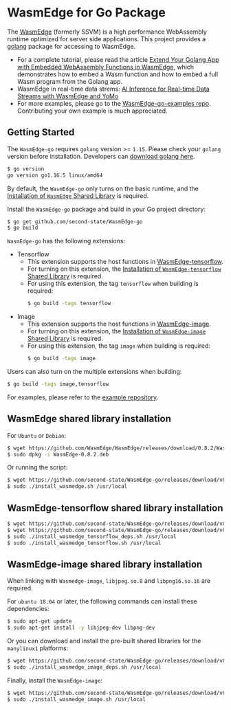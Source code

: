 # WasmEdge for Go Package

The [WasmEdge](https://github.com/WasmEdge/WasmEdge) (formerly SSVM) is a high performance WebAssembly runtime optimized for server side applications. This project provides a [golang](https://golang.org/) package for accessing to WasmEdge. 

* For a complete tutorial, please read the article [Extend Your Golang App with Embedded WebAssembly Functions in WasmEdge](https://www.secondstate.io/articles/extend-golang-app-with-webassembly-rust/), which demonstrates how to embed a Wasm function and how to embed a full Wasm program from the Golang app.
* WasmEdge in real-time data strems: [AI Inference for Real-time Data Streams with WasmEdge and YoMo](https://www.secondstate.io/articles/yomo-wasmedge-real-time-data-streams/)
* For more examples, please go to the [WasmEdge-go-examples repo](https://github.com/second-state/WasmEdge-go-examples). Contributing your own example is much appreciated.

## Getting Started

The `WasmEdge-go` requires `golang` version >= `1.15`. Please check your `golang` version before installation.
Developers can [download golang here](https://golang.org/dl/).

```bash
$ go version
go version go1.16.5 linux/amd64
```

By default, the `WasmEdge-go` only turns on the basic runtime, and the [Installation of `WasmEdge` Shared Library](https://github.com/second-state/WasmEdge-go#wasmedge-shared-library-installation) is required.

Install the `WasmEdge-go` package and build in your Go project directory:

```bash
$ go get github.com/second-state/WasmEdge-go
$ go build
```

`WasmEdge-go` has the following extensions:

 - Tensorflow
    * This extension supports the host functions in [WasmEdge-tensorflow](https://github.com/second-state/WasmEdge-tensorflow).
    * For turning on this extension, the [Installation of `WasmEdge-tensorflow` Shared Library](https://github.com/second-state/WasmEdge-go#wasmedge-tensorflow-shared-library-installation) is required.
    * For using this extension, the tag `tensorflow` when building is required:
        ```bash
        $ go build -tags tensorflow
        ```
 - Image
    * This extension supports the host functions in [WasmEdge-image](https://github.com/second-state/WasmEdge-image).
    * For turning on this extension, the [Installation of `WasmEdge-image` Shared Library](https://github.com/second-state/WasmEdge-go#wasmedge-image-shared-library-installation) is required.
    * For using this extension, the tag `image` when building is required:
        ```bash
        $ go build -tags image
        ```

Users can also turn on the multiple extensions when building:

```bash
$ go build -tags image,tensorflow
```

For examples, please refer to the [example repository](https://github.com/second-state/WasmEdge-go-examples/).

## WasmEdge shared library installation

For `Ubuntu` or `Debian`:

```bash
$ wget https://github.com/WasmEdge/WasmEdge/releases/download/0.8.2/WasmEdge-0.8.2.deb
$ sudo dpkg -i WasmEdge-0.8.2.deb
```

Or running the script:

```bash
$ wget https://github.com/second-state/WasmEdge-go/releases/download/v0.8.2/install_wasmedge.sh
$ sudo ./install_wasmedge.sh /usr/local
```

## WasmEdge-tensorflow shared library installation

```bash
$ wget https://github.com/second-state/WasmEdge-go/releases/download/v0.8.2/install_wasmedge_tensorflow_deps.sh
$ wget https://github.com/second-state/WasmEdge-go/releases/download/v0.8.2/install_wasmedge_tensorflow.sh
$ sudo ./install_wasmedge_tensorflow_deps.sh /usr/local
$ sudo ./install_wasmedge_tensorflow.sh /usr/local
```

## WasmEdge-image shared library installation

When linking with `Wasmedge-image`, `libjpeg.so.8` and `libpng16.so.16` are required.

For `ubuntu 18.04` or later, the following commands can install these dependencies:
```bash
$ sudo apt-get update
$ sudo apt-get install -y libjpeg-dev libpng-dev
```

Or you can download and install the pre-built shared libraries for the `manylinux1` platforms:

```bash
$ wget https://github.com/second-state/WasmEdge-go/releases/download/v0.8.2/install_wasmedge_image_deps.sh
$ sudo ./install_wasmedge_image_deps.sh /usr/local
```

Finally, install the `WasmEdge-image`:

```bash
$ wget https://github.com/second-state/WasmEdge-go/releases/download/v0.8.2/install_wasmedge_image.sh
$ sudo ./install_wasmedge_image.sh /usr/local
```
